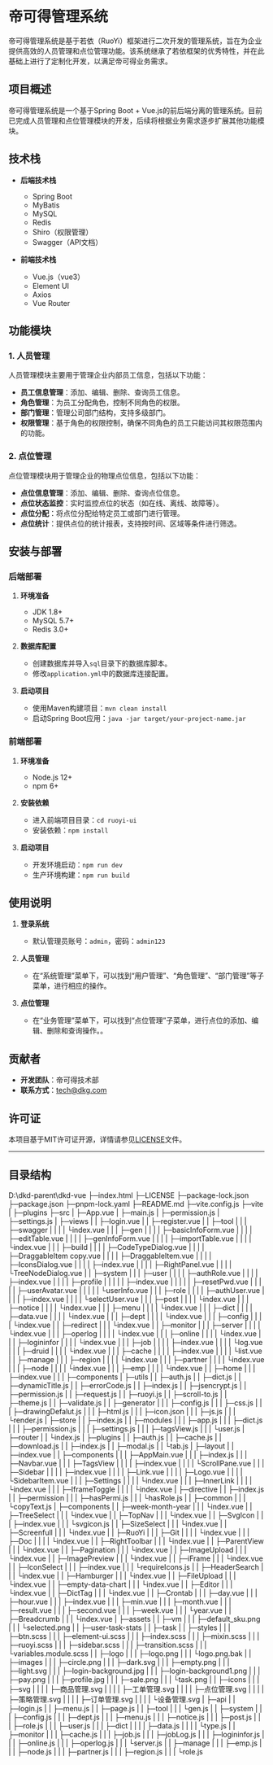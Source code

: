 # 帝可得管理系统

帝可得管理系统是基于若依（RuoYi）框架进行二次开发的管理系统，旨在为企业提供高效的人员管理和点位管理功能。该系统继承了若依框架的优秀特性，并在此基础上进行了定制化开发，以满足帝可得业务需求。

## 项目概述

帝可得管理系统是一个基于Spring Boot + Vue.js的前后端分离的管理系统。目前已完成人员管理和点位管理模块的开发，后续将根据业务需求逐步扩展其他功能模块。

## 技术栈

- **后端技术栈**
  - Spring Boot
  - MyBatis
  - MySQL
  - Redis
  - Shiro（权限管理）
  - Swagger（API文档）

- **前端技术栈**
  - Vue.js（vue3）
  - Element UI
  - Axios
  - Vue Router

## 功能模块

### 1. 人员管理

人员管理模块主要用于管理企业内部员工信息，包括以下功能：

- **员工信息管理**：添加、编辑、删除、查询员工信息。
- **角色管理**：为员工分配角色，控制不同角色的权限。
- **部门管理**：管理公司部门结构，支持多级部门。
- **权限管理**：基于角色的权限控制，确保不同角色的员工只能访问其权限范围内的功能。

### 2. 点位管理

点位管理模块用于管理企业的物理点位信息，包括以下功能：

- **点位信息管理**：添加、编辑、删除、查询点位信息。
- **点位状态监控**：实时监控点位的状态（如在线、离线、故障等）。
- **点位分配**：将点位分配给特定员工或部门进行管理。
- **点位统计**：提供点位的统计报表，支持按时间、区域等条件进行筛选。

## 安装与部署

### 后端部署

1. **环境准备**
   - JDK 1.8+
   - MySQL 5.7+
   - Redis 3.0+

2. **数据库配置**
   - 创建数据库并导入`sql`目录下的数据库脚本。
   - 修改`application.yml`中的数据库连接配置。

3. **启动项目**
   - 使用Maven构建项目：`mvn clean install`
   - 启动Spring Boot应用：`java -jar target/your-project-name.jar`

### 前端部署

1. **环境准备**
   - Node.js 12+
   - npm 6+

2. **安装依赖**
   - 进入前端项目目录：`cd ruoyi-ui`
   - 安装依赖：`npm install`

3. **启动项目**
   - 开发环境启动：`npm run dev`
   - 生产环境构建：`npm run build`

## 使用说明

1. **登录系统**
   - 默认管理员账号：`admin`，密码：`admin123`

2. **人员管理**
   - 在“系统管理”菜单下，可以找到“用户管理”、“角色管理”、“部门管理”等子菜单，进行相应的操作。

3. **点位管理**
   - 在“业务管理”菜单下，可以找到“点位管理”子菜单，进行点位的添加、编辑、删除和查询操作。。

## 贡献者

- **开发团队**：帝可得技术部
- **联系方式**：tech@dkg.com

## 许可证

本项目基于MIT许可证开源，详情请参见[LICENSE](LICENSE)文件。

---
## 目录结构

D:\dkd-parent\dkd-vue
├─index.html
├─LICENSE
├─package-lock.json
├─package.json
├─pnpm-lock.yaml
├─README.md
├─vite.config.js
├─vite
|  ├─plugins
├─src
|  ├─App.vue
|  ├─main.js
|  ├─permission.js
|  ├─settings.js
|  ├─views
|  |   ├─login.vue
|  |   ├─register.vue
|  |   ├─tool
|  |   |  ├─swagger
|  |   |  |    └index.vue
|  |   |  ├─gen
|  |   |  |  ├─basicInfoForm.vue
|  |   |  |  ├─editTable.vue
|  |   |  |  ├─genInfoForm.vue
|  |   |  |  ├─importTable.vue
|  |   |  |  └index.vue
|  |   |  ├─build
|  |   |  |   ├─CodeTypeDialog.vue
|  |   |  |   ├─DraggableItem copy.vue
|  |   |  |   ├─DraggableItem.vue
|  |   |  |   ├─IconsDialog.vue
|  |   |  |   ├─index.vue
|  |   |  |   ├─RightPanel.vue
|  |   |  |   └TreeNodeDialog.vue
|  |   ├─system
|  |   |   ├─user
|  |   |   |  ├─authRole.vue
|  |   |   |  ├─index.vue
|  |   |   |  ├─profile
|  |   |   |  |    ├─index.vue
|  |   |   |  |    ├─resetPwd.vue
|  |   |   |  |    ├─userAvatar.vue
|  |   |   |  |    └userInfo.vue
|  |   |   ├─role
|  |   |   |  ├─authUser.vue
|  |   |   |  ├─index.vue
|  |   |   |  └selectUser.vue
|  |   |   ├─post
|  |   |   |  └index.vue
|  |   |   ├─notice
|  |   |   |   └index.vue
|  |   |   ├─menu
|  |   |   |  └index.vue
|  |   |   ├─dict
|  |   |   |  ├─data.vue
|  |   |   |  └index.vue
|  |   |   ├─dept
|  |   |   |  └index.vue
|  |   |   ├─config
|  |   |   |   └index.vue
|  |   ├─redirect
|  |   |    └index.vue
|  |   ├─monitor
|  |   |    ├─server
|  |   |    |   └index.vue
|  |   |    ├─operlog
|  |   |    |    └index.vue
|  |   |    ├─online
|  |   |    |   └index.vue
|  |   |    ├─logininfor
|  |   |    |     └index.vue
|  |   |    ├─job
|  |   |    |  ├─index.vue
|  |   |    |  └log.vue
|  |   |    ├─druid
|  |   |    |   └index.vue
|  |   |    ├─cache
|  |   |    |   ├─index.vue
|  |   |    |   └list.vue
|  |   ├─manage
|  |   |   ├─region
|  |   |   |   └index.vue
|  |   |   ├─partner
|  |   |   |    └index.vue
|  |   |   ├─node
|  |   |   |  └index.vue
|  |   |   ├─emp
|  |   |   |  └index.vue
|  |   ├─home
|  |   |  ├─index.vue
|  |   |  ├─components
|  ├─utils
|  |   ├─auth.js
|  |   ├─dict.js
|  |   ├─dynamicTitle.js
|  |   ├─errorCode.js
|  |   ├─index.js
|  |   ├─jsencrypt.js
|  |   ├─permission.js
|  |   ├─request.js
|  |   ├─ruoyi.js
|  |   ├─scroll-to.js
|  |   ├─theme.js
|  |   ├─validate.js
|  |   ├─generator
|  |   |     ├─config.js
|  |   |     ├─css.js
|  |   |     ├─drawingDefalut.js
|  |   |     ├─html.js
|  |   |     ├─icon.json
|  |   |     ├─js.js
|  |   |     └render.js
|  ├─store
|  |   ├─index.js
|  |   ├─modules
|  |   |    ├─app.js
|  |   |    ├─dict.js
|  |   |    ├─permission.js
|  |   |    ├─settings.js
|  |   |    ├─tagsView.js
|  |   |    └user.js
|  ├─router
|  |   └index.js
|  ├─plugins
|  |    ├─auth.js
|  |    ├─cache.js
|  |    ├─download.js
|  |    ├─index.js
|  |    ├─modal.js
|  |    └tab.js
|  ├─layout
|  |   ├─index.vue
|  |   ├─components
|  |   |     ├─AppMain.vue
|  |   |     ├─index.js
|  |   |     ├─Navbar.vue
|  |   |     ├─TagsView
|  |   |     |    ├─index.vue
|  |   |     |    └ScrollPane.vue
|  |   |     ├─Sidebar
|  |   |     |    ├─index.vue
|  |   |     |    ├─Link.vue
|  |   |     |    ├─Logo.vue
|  |   |     |    └SidebarItem.vue
|  |   |     ├─Settings
|  |   |     |    └index.vue
|  |   |     ├─InnerLink
|  |   |     |     └index.vue
|  |   |     ├─IframeToggle
|  |   |     |      └index.vue
|  ├─directive
|  |     ├─index.js
|  |     ├─permission
|  |     |     ├─hasPermi.js
|  |     |     └hasRole.js
|  |     ├─common
|  |     |   └copyText.js
|  ├─components
|  |     ├─week-month-year
|  |     |        └index.vue
|  |     ├─TreeSelect
|  |     |     └index.vue
|  |     ├─TopNav
|  |     |   └index.vue
|  |     ├─SvgIcon
|  |     |    ├─index.vue
|  |     |    └svgicon.js
|  |     ├─SizeSelect
|  |     |     └index.vue
|  |     ├─Screenfull
|  |     |     └index.vue
|  |     ├─RuoYi
|  |     |   ├─Git
|  |     |   |  └index.vue
|  |     |   ├─Doc
|  |     |   |  └index.vue
|  |     ├─RightToolbar
|  |     |      └index.vue
|  |     ├─ParentView
|  |     |     └index.vue
|  |     ├─Pagination
|  |     |     └index.vue
|  |     ├─ImageUpload
|  |     |      └index.vue
|  |     ├─ImagePreview
|  |     |      └index.vue
|  |     ├─iFrame
|  |     |   └index.vue
|  |     ├─IconSelect
|  |     |     ├─index.vue
|  |     |     └requireIcons.js
|  |     ├─HeaderSearch
|  |     |      └index.vue
|  |     ├─Hamburger
|  |     |     └index.vue
|  |     ├─FileUpload
|  |     |     └index.vue
|  |     ├─empty-data-chart
|  |     |        └index.vue
|  |     ├─Editor
|  |     |   └index.vue
|  |     ├─DictTag
|  |     |    └index.vue
|  |     ├─Crontab
|  |     |    ├─day.vue
|  |     |    ├─hour.vue
|  |     |    ├─index.vue
|  |     |    ├─min.vue
|  |     |    ├─month.vue
|  |     |    ├─result.vue
|  |     |    ├─second.vue
|  |     |    ├─week.vue
|  |     |    └year.vue
|  |     ├─Breadcrumb
|  |     |     └index.vue
|  ├─assets
|  |   ├─vm
|  |   | ├─default_sku.png
|  |   | └selected.png
|  |   ├─user-task-stats
|  |   ├─task
|  |   ├─styles
|  |   |   ├─btn.scss
|  |   |   ├─element-ui.scss
|  |   |   ├─index.scss
|  |   |   ├─mixin.scss
|  |   |   ├─ruoyi.scss
|  |   |   ├─sidebar.scss
|  |   |   ├─transition.scss
|  |   |   └variables.module.scss
|  |   ├─logo
|  |   |  ├─logo.png
|  |   |  └logo.png.bak
|  |   ├─images
|  |   |   ├─circle.png
|  |   |   ├─dark.svg
|  |   |   ├─empty.png
|  |   |   ├─light.svg
|  |   |   ├─login-background.jpg
|  |   |   ├─login-background1.png
|  |   |   ├─pay.png
|  |   |   ├─profile.jpg
|  |   |   ├─sale.png
|  |   |   └task.png
|  |   ├─icons
|  |   |   ├─svg
|  |   |   |  ├─商品管理.svg
|  |   |   |  ├─工单管理.svg
|  |   |   |  ├─点位管理.svg
|  |   |   |  ├─策略管理.svg
|  |   |   |  ├─订单管理.svg
|  |   |   |  └设备管理.svg
|  ├─api
|  |  ├─login.js
|  |  ├─menu.js
|  |  ├─page.js
|  |  ├─tool
|  |  |  └gen.js
|  |  ├─system
|  |  |   ├─config.js
|  |  |   ├─dept.js
|  |  |   ├─menu.js
|  |  |   ├─notice.js
|  |  |   ├─post.js
|  |  |   ├─role.js
|  |  |   ├─user.js
|  |  |   ├─dict
|  |  |   |  ├─data.js
|  |  |   |  └type.js
|  |  ├─monitor
|  |  |    ├─cache.js
|  |  |    ├─job.js
|  |  |    ├─jobLog.js
|  |  |    ├─logininfor.js
|  |  |    ├─online.js
|  |  |    ├─operlog.js
|  |  |    └server.js
|  |  ├─manage
|  |  |   ├─emp.js
|  |  |   ├─node.js
|  |  |   ├─partner.js
|  |  |   ├─region.js
|  |  |   └role.js
